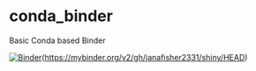 # conda_binder
Basic Conda based Binder

[![Binder](https://mybinder.org/badge_logo.svg)](https://mybinder.org/v2/gh/janafisher2331/shiny/HEAD)(https://mybinder.org/v2/gh/janafisher2331/shiny/HEAD)
